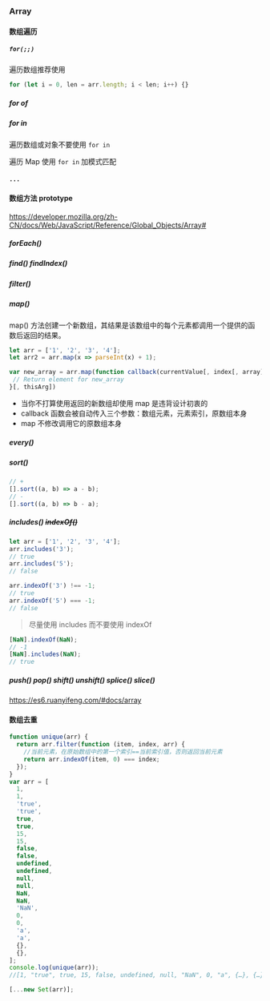 ### Array

#### 数组遍历

##### `for(;;)`

遍历数组推荐使用

```js
for (let i = 0, len = arr.length; i < len; i++) {}
```

##### for of

##### for in

遍历数组或对象不要使用 `for in`

遍历 Map 使用 `for in` 加模式匹配

#### `...`

#### 数组方法 prototype

https://developer.mozilla.org/zh-CN/docs/Web/JavaScript/Reference/Global_Objects/Array#

##### forEach()

##### find() findIndex()

##### filter()

##### map()

map() 方法创建一个新数组，其结果是该数组中的每个元素都调用一个提供的函数后返回的结果。

```js
let arr = ['1', '2', '3', '4'];
let arr2 = arr.map(x => parseInt(x) + 1);
```

```js
var new_array = arr.map(function callback(currentValue[, index[, array]]) {
 // Return element for new_array
}[, thisArg])
```

- 当你不打算使用返回的新数组却使用 map 是违背设计初衷的
- callback 函数会被自动传入三个参数：数组元素，元素索引，原数组本身
- map 不修改调用它的原数组本身

##### every()

##### sort()

```js
// +
[].sort((a, b) => a - b);
// -
[].sort((a, b) => b - a);
```

##### includes() ~~indexOf()~~

```js
let arr = ['1', '2', '3', '4'];
arr.includes('3');
// true
arr.includes('5');
// false

arr.indexOf('3') !== -1;
// true
arr.indexOf('5') === -1;
// false
```

> 尽量使用 includes 而不要使用 indexOf

```js
[NaN].indexOf(NaN);
// -1
[NaN].includes(NaN);
// true
```

##### push() pop() shift() unshift() splice() slice()

https://es6.ruanyifeng.com/#docs/array

#### 数组去重

```js
function unique(arr) {
  return arr.filter(function (item, index, arr) {
    //当前元素，在原始数组中的第一个索引==当前索引值，否则返回当前元素
    return arr.indexOf(item, 0) === index;
  });
}
var arr = [
  1,
  1,
  'true',
  'true',
  true,
  true,
  15,
  15,
  false,
  false,
  undefined,
  undefined,
  null,
  null,
  NaN,
  NaN,
  'NaN',
  0,
  0,
  'a',
  'a',
  {},
  {},
];
console.log(unique(arr));
//[1, "true", true, 15, false, undefined, null, "NaN", 0, "a", {…}, {…}]
```

```js
[...new Set(arr)];
```
